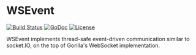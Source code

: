 WSEvent
======
[![Build Status](https://travis-ci.org/vibhavp/wsevent.svg?branch=master)](https://travis-ci.org/vibhavp/wsevent)
[![GoDoc](https://godoc.org/github.com/vibhavp/wsevent?status.svg)](https://godoc.org/github.com/vibhavp/wsevent)
[![License](https://img.shields.io/badge/License-MIT-blue.svg)](https://github.com/vibhavp/wsevent/blob/master/LICENSE)

WSEvent implements thread-safe event-driven communication similar to socket.IO,
on the top of Gorilla's WebSocket implementation.